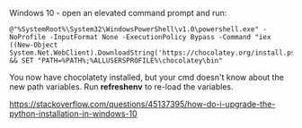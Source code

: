 Windows 10 - open an elevated command prompt and run:

~~~
@"%SystemRoot%\System32\WindowsPowerShell\v1.0\powershell.exe" -NoProfile -InputFormat None -ExecutionPolicy Bypass -Command "iex ((New-Object System.Net.WebClient).DownloadString('https://chocolatey.org/install.ps1'))" && SET "PATH=%PATH%;%ALLUSERSPROFILE%\chocolatey\bin"
~~~

You now have chocolatety installed, but your cmd doesn't know about the new path variables. Run **refreshenv** to re-load the variables.

https://stackoverflow.com/questions/45137395/how-do-i-upgrade-the-python-installation-in-windows-10
